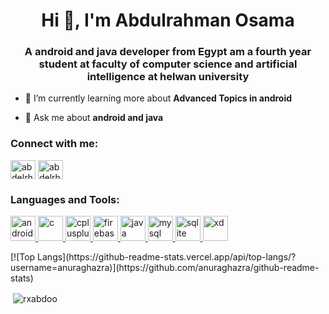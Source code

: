 <h1 align="center">Hi 👋, I'm Abdulrahman Osama</h1>
<h3 align="center">A android and java developer from Egypt am a fourth year student at faculty of computer science and artificial intelligence at helwan university</h3>

- 🌱 I’m currently learning more about **Advanced Topics in android**

- 💬 Ask me about **android and java**

<h3 align="left">Connect with me:</h3>
<p align="left">
<a href="https://fb.com/abdelrhman.osama.7547" target="blank"><img align="center" src="https://raw.githubusercontent.com/rahuldkjain/github-profile-readme-generator/master/src/images/icons/Social/facebook.svg" alt="abdelrhman.osama.7547" height="30" width="40" /></a>
<a href="https://codeforces.com/profile/abdelrhmanosama971" target="blank"><img align="center" src="https://cdn.jsdelivr.net/npm/simple-icons@3.0.1/icons/codeforces.svg" alt="abdelrhmanosama971" height="30" width="40" /></a>
</p>

<h3 align="left">Languages and Tools:</h3>
<p align="left"> <a href="https://developer.android.com" target="_blank"> <img src="https://raw.githubusercontent.com/devicons/devicon/master/icons/android/android-original-wordmark.svg" alt="android" width="40" height="40"/> </a> <a href="https://www.cprogramming.com/" target="_blank"> <img src="https://raw.githubusercontent.com/devicons/devicon/master/icons/c/c-original.svg" alt="c" width="40" height="40"/> </a> <a href="https://www.w3schools.com/cpp/" target="_blank"> <img src="https://raw.githubusercontent.com/devicons/devicon/master/icons/cplusplus/cplusplus-original.svg" alt="cplusplus" width="40" height="40"/> </a> <a href="https://firebase.google.com/" target="_blank"> <img src="https://www.vectorlogo.zone/logos/firebase/firebase-icon.svg" alt="firebase" width="40" height="40"/> </a> <a href="https://www.java.com" target="_blank"> <img src="https://raw.githubusercontent.com/devicons/devicon/master/icons/java/java-original.svg" alt="java" width="40" height="40"/> </a> <a href="https://www.mysql.com/" target="_blank"> <img src="https://raw.githubusercontent.com/devicons/devicon/master/icons/mysql/mysql-original-wordmark.svg" alt="mysql" width="40" height="40"/> </a> <a href="https://www.sqlite.org/" target="_blank"> <img src="https://www.vectorlogo.zone/logos/sqlite/sqlite-icon.svg" alt="sqlite" width="40" height="40"/> </a> <a href="https://www.adobe.com/products/xd.html" target="_blank"> <img src="https://cdn.worldvectorlogo.com/logos/adobe-xd.svg" alt="xd" width="40" height="40"/> </a> </p>
[![Top Langs](https://github-readme-stats.vercel.app/api/top-langs/?username=anuraghazra)](https://github.com/anuraghazra/github-readme-stats)


<p>&nbsp;<img align="center" src="https://github-readme-stats.vercel.app/api?username=rxabdoo&show_icons=true&locale=en" alt="rxabdoo" /></p>
